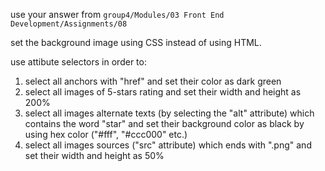 <p>use your answer from <code>group4/Modules/03 Front End Development/Assignments/08</code><p>
<p>set the background image using CSS instead of using HTML.</p>
<p>
use attibute selectors in order to:
<ol>
    <li>
    select all anchors with "href" and set their color as dark green
    </li>
     <li>
    select all images of 5-stars rating and set their width and height as 200%
    </li>
     <li>
    select all images alternate texts (by selecting the "alt" attribute) which contains the word "star" and set their background color as black by using hex color ("#fff", "#ccc000" etc.)
    </li>
    <li>
select all images sources ("src" attribute) which ends with ".png" and set their width and height as 50%
    </li>
</ol>
</p>